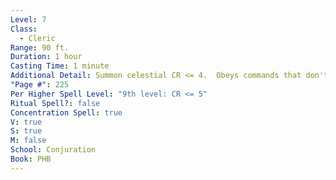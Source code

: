 ```yaml
---
Level: 7
Class:
  - Cleric
Range: 90 ft.
Duration: 1 hour
Casting Time: 1 minute
Additional Detail: Summon celestial CR <= 4.  Obeys commands that don't violate alignment.
"Page #": 225
Per Higher Spell Level: "9th level: CR <= 5"
Ritual Spell?: false
Concentration Spell: true
V: true
S: true
M: false
School: Conjuration
Book: PHB
---
```


